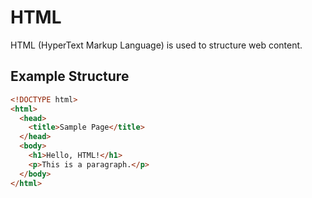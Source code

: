 # HTML

HTML (HyperText Markup Language) is used to structure web content.

## Example Structure

```html
<!DOCTYPE html>
<html>
  <head>
    <title>Sample Page</title>
  </head>
  <body>
    <h1>Hello, HTML!</h1>
    <p>This is a paragraph.</p>
  </body>
</html>